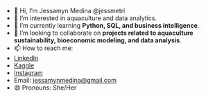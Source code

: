 - 👋 Hi, I’m Jessamyn Medina @jessmetri  
- 👀 I’m interested in aquaculture and data analytics.
- 🌱 I’m currently learning **Python, SQL, and business intelligence**.  
- 💞️ I’m looking to collaborate on **projects related to aquaculture sustainability, bioeconomic modeling, and data analysis**.  
- 📫 How to reach me:
- [LinkedIn](https://www.linkedin.com/in/jessamyn-medina-triana-b96a53211/)
- [Kaggle](https://www.kaggle.com/jessamynmedina) 
- [Instagram](https://www.instagram.com/jessmetri.py/?hl=es-la)
- Email: jessamynmedina@gmail.com
- 😄 Pronouns: She/Her  

<!---
jessmetri/jessmetri is a ✨ special ✨ repository because its `README.md` (this file) appears on your GitHub profile.
You can click the Preview link to take a look at your changes.
--->
